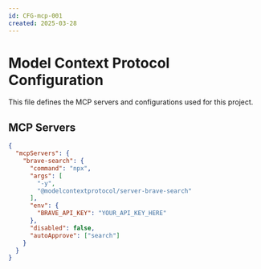 ```yaml
---
id: CFG-mcp-001
created: 2025-03-28
---
```


# Model Context Protocol Configuration <!-- SPEC-001 -->

This file defines the MCP servers and configurations used for this project.

## MCP Servers <!-- SPEC-002 -->

```json
{
  "mcpServers": {
    "brave-search": {
      "command": "npx",
      "args": [
        "-y",
        "@modelcontextprotocol/server-brave-search"
      ],
      "env": {
        "BRAVE_API_KEY": "YOUR_API_KEY_HERE"
      },
      "disabled": false,
      "autoApprove": ["search"]
    }
  }
}